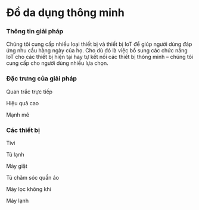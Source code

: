 # Đồ da dụng thông minh

### Thông tin giải pháp

Chúng tôi cung cấp nhiều loại thiết bị và thiết bị IoT để giúp người dùng đáp ứng nhu cầu hàng ngày của họ. Cho dù đó là việc bổ sung các chức năng IoT cho các thiết bị hiện tại hay tự kết nối các thiết bị thông minh – chúng tôi cung cấp cho người dùng nhiều lựa chọn.

### Đặc trưng của giải pháp

Quan trắc trực tiếp

Hiệu quả cao

Mạnh mẽ

### Các thiết bị

Tivi

Tủ lạnh

Máy giặt

Tủ chăm sóc quần áo

Máy lọc không khí

Máy lạnh

